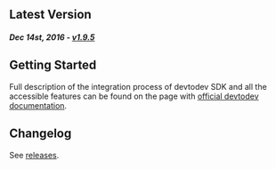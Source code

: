 Latest Version 
--------------
##### _Dec 14st, 2016_ - [v1.9.5](https://github.com/devtodev-analytics/ios-sdk/releases/latest)

Getting Started
---------------
Full description of the integration process of devtodev SDK and all the accessible features can be found on the page with [official devtodev documentation](https://www.devtodev.com/help/4).

Changelog
---------
See [releases](https://github.com/devtodev-analytics/ios-sdk/releases).